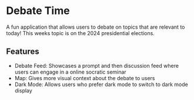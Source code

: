 # Debate Time

A fun application that allows users to debate on topics that are relevant to today! This weeks topic is on the 2024 presidential elections.

## Features

- Debate Feed: Showcases a prompt and then discussion feed where users can engage in a online socratic seminar
- Map: Gives more visual context about the debate to users
- Dark Mode: Allows users who prefer dark mode to switch to dark mode display
